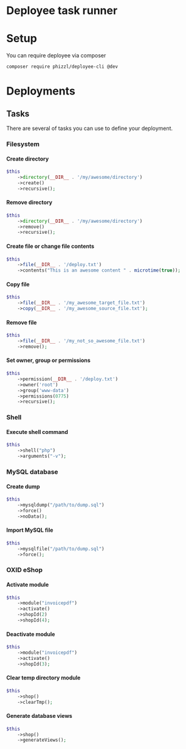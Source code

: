 Deployee task runner
====================

# Setup
You can require deployee via composer
```bash
composer require phizzl/deployee-cli @dev
```

# Deployments
## Tasks
There are several of tasks you can use to define your deployment.

### Filesystem
#### Create directory
```php
$this
    ->directory(__DIR__ . '/my/awesome/directory')
    ->create()
    ->recursive();
```

#### Remove directory
```php
$this
    ->directory(__DIR__ . '/my/awesome/directory')
    ->remove()
    ->recursive();
```

#### Create file or change file contents
```php
$this
    ->file(__DIR__ . '/deploy.txt')
    ->contents("This is an awesome content " . microtime(true));
```

#### Copy file
```php
$this
    ->file(__DIR__ . '/my_awesome_target_file.txt')
    ->copy(__DIR__ . '/my_awesome_source_file.txt');
```

#### Remove file
```php
$this
    ->file(__DIR__ . '/my_not_so_awesome_file.txt')
    ->remove();
```

#### Set owner, group or permissions
```php
$this
    ->permission(__DIR__ . '/deploy.txt')
    ->owner('root')
    ->group('www-data')
    ->permissions(0775)
    ->recursive();
```

### Shell
#### Execute shell command
```php
$this
    ->shell("php")
    ->arguments("-v");
```

### MySQL database
#### Create dump
```php
$this
    ->mysqldump("/path/to/dump.sql")
    ->force()
    ->noData();
```

#### Import MySQL file
```php
$this
    ->mysqlfile("/path/to/dump.sql")
    ->force();
```

### OXID eShop
#### Activate module
```php
$this
    ->module("invoicepdf")
    ->activate()
    ->shopId(2)
    ->shopId(4);
```

#### Deactivate module
```php
$this
    ->module("invoicepdf")
    ->activate()
    ->shopId(3);
```

#### Clear temp directory module
```php
$this
    ->shop()
    ->clearTmp();
```

#### Generate database views
```php
$this
    ->shop()
    ->generateViews();
```